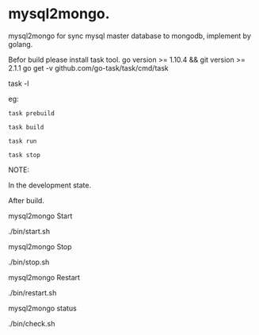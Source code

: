 # mysql2mongo.

mysql2mongo for sync mysql master database to mongodb, implement by golang.

Befor build please install task tool. go version >= 1.10.4 && git version >= 2.1.1 go get -v github.com/go-task/task/cmd/task

task -l

eg:


    task prebuild

    task build

    task run

    task stop


NOTE: 



In the development state.



After build.


mysql2mongo Start

./bin/start.sh



mysql2mongo Stop

./bin/stop.sh



mysql2mongo Restart

./bin/restart.sh



mysql2mongo status

./bin/check.sh

